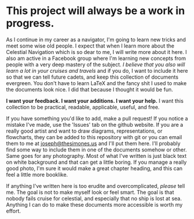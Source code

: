# This project will always be a work in progress.

As I continue in my career as a navigator, I'm going to learn new tricks and meet some wise old people.
I expect that when I learn more about the Celestial Navigation which is so dear to me, I will write more about it here.
I also am active in a Facebook group where I'm learning new concepts from people with a very deep mastery of the subject.
_I believe that you also will learn a lot in your cruises and travels_ and if you do, I want to include it here so that we can tell future cadets, and keep this collection of documents evergreen.
You don't have to learn LaTeX and the fancy shit I used to make the documents look nice.
I did that because I thought it would be fun.

**I want your feedback. I want your additions. I want your help.**
I want this collection to be practical, readable, applicable, useful, and free.

If you have something you'd like to add, make a pull request! If you notice a mistake I've made, use the 'Issues' tab on the github website.
If you are a really good artist and want to draw diagrams, representations, or flowcharts, they can be added to this repository with git or you can email them to me at joseph@thesimones.us and I'll put them here.
I'll probably find some way to include them in one of the documents somehow or other.
Same goes for any photography. Most of what I've written is just black text on white background and that can get a little boring.
If you manage a really good photo, I'm sure it would make a great chapter heading, and this can feel a little more booklike.

If anything I've written here is too erudite and overcomplicated, _please_ tell me.
The goal is not to make myself look or feel smart.
The goal is that nobody fails cruise for celestial, and especially that no ship is lost at sea.
Anything I can do to make these documents more accessible is worth my effort.
